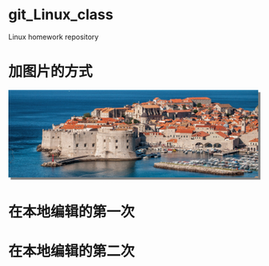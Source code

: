 # git_Linux_class
Linux homework repository

# 加图片的方式

![图片加载不出来](/img/1.png)

# 在本地编辑的第一次

# 在本地编辑的第二次
 